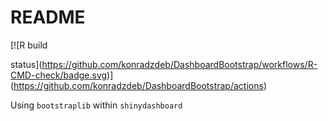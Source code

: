 README
================

<!-- badges: start --> [![R build
status](https://github.com/konradzdeb/DashboardBootstrap/workflows/R-CMD-check/badge.svg)](https://github.com/konradzdeb/DashboardBootstrap/actions)
<!-- badges: end -->

Using `bootstraplib` within `shinydashboard`
